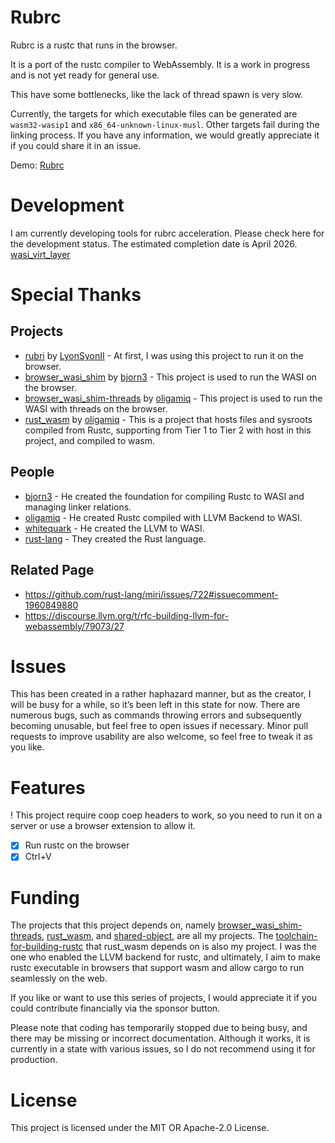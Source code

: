 # Rubrc
Rubrc is a rustc that runs in the browser.

It is a port of the rustc compiler to WebAssembly. It is a work in progress and is not yet ready for general use.

This have some bottlenecks, like the lack of thread spawn is very slow.

Currently, the targets for which executable files can be generated are `wasm32-wasip1` and `x86_64-unknown-linux-musl`. Other targets fail during the linking process. If you have any information, we would greatly appreciate it if you could share it in an issue.

Demo: [Rubrc](https://oligamiq.github.io/rubrc/)

# Development
I am currently developing tools for rubrc acceleration. Please check here for the development status. The estimated completion date is April 2026.
[wasi_virt_layer](https://github.com/oligamiq/wasi_virt_layer)

# Special Thanks
## Projects
- [rubri](https://github.com/LyonSyonII/rubri) by [LyonSyonII](https://github.com/LyonSyonII) - At first, I was using this project to run it on the browser.
- [browser_wasi_shim](https://github.com/bjorn3/browser_wasi_shim) by [bjorn3](https://github.com/bjorn3) - This project is used to run the WASI on the browser.
- [browser_wasi_shim-threads](https://github.com/bjorn3/browser_wasi_shim/tree/main/threads#README) by [oligamiq](https://github.com/oligamiq) - This project is used to run the WASI with threads on the browser.
- [rust_wasm](https://github.com/oligamiq/rust_wasm) by [oligamiq](https://github.com/oligamiq) - This is a project that hosts files and sysroots compiled from Rustc, supporting from Tier 1 to Tier 2 with host in this project, and compiled to wasm.

## People
- [bjorn3](https://github.com/bjorn3) - He created the foundation for compiling Rustc to WASI and managing linker relations.
- [oligamiq](https://github.com/oligamiq) - He created Rustc compiled with LLVM Backend to WASI.
- [whitequark](https://github.com/whitequark) - He created the LLVM to WASI.
- [rust-lang](https://github.com/rust-lang) - They created the Rust language.

## Related Page
- https://github.com/rust-lang/miri/issues/722#issuecomment-1960849880
- https://discourse.llvm.org/t/rfc-building-llvm-for-webassembly/79073/27

# Issues
This has been created in a rather haphazard manner, but as the creator, I will be busy for a while, so it’s been left in this state for now. There are numerous bugs, such as commands throwing errors and subsequently becoming unusable, but feel free to open issues if necessary. Minor pull requests to improve usability are also welcome, so feel free to tweak it as you like.

# Features
! This project require coop coep headers to work, so you need to run it on a server or use a browser extension to allow it.
- [x] Run rustc on the browser
- [x] Ctrl+V 

# Funding
The projects that this project depends on, namely [browser_wasi_shim-threads](https://www.npmjs.com/package/@oligami/browser_wasi_shim-threads), [rust_wasm](https://github.com/oligamiq/rust_wasm), and [shared-object](https://www.npmjs.com/package/@oligami/shared-object), are all my projects. The [toolchain-for-building-rustc](https://github.com/oligamiq/toolchain-for-building-rustc) that rust_wasm depends on is also my project. I was the one who enabled the LLVM backend for rustc, and ultimately, I aim to make rustc executable in browsers that support wasm and allow cargo to run seamlessly on the web.

If you like or want to use this series of projects, I would appreciate it if you could contribute financially via the sponsor button.

Please note that coding has temporarily stopped due to being busy, and there may be missing or incorrect documentation. Although it works, it is currently in a state with various issues, so I do not recommend using it for production.

# License
This project is licensed under the MIT OR Apache-2.0 License.
